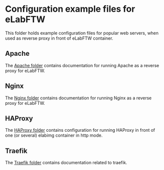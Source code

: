 # Configuration example files for eLabFTW

This folder holds example configuration files for popular web servers, when used as reverse proxy in front of eLabFTW container.

## Apache

The [Apache folder](./apache) contains documentation for running Apache as a reverse proxy for eLabFTW.

## Nginx

The [Nginx folder](./nginx) contains documentation for running Nginx as a reverse proxy for eLabFTW.

## HAProxy

The [HAProxy folder](./haproxy) contains configuration for running HAProxy in front of one (or several) elabimg container in http mode.

## Traefik

The [Traefik folder](./traefik) contains documentation related to traefik.
